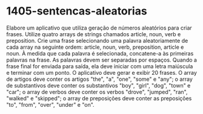 # 1405-sentencas-aleatorias
Elabore um aplicativo que utiliza geração de números aleatórios para criar frases. Utilize quatro arrays de strings
chamados article, noun, verb e preposition. Crie uma frase selecionando uma palavra aleatoriamente de cada array na seguinte
ordem: article, noun, verb, preposition, article e noun. À medida que cada palavra é selecionada, concatene-a às primeiras
palavras na frase. As palavras devem ser separadas por espaços. Quando a frase final for enviada para saída, ela deve iniciar com uma letra
maiúscula e terminar com um ponto. O aplicativo deve gerar e exibir 20 frases.
O array de artigos deve conter os artigos "the", "a", "one", "some" e "any"; o array de substantivos deve conter os substantivos
"boy", "girl", "dog", "town" e "car"; o array de verbos deve conter os verbos "drove", "jumped", "ran", "walked" e
"skipped"; o array de preposições deve conter as preposições "to", "from", "over", "under" e "on".
